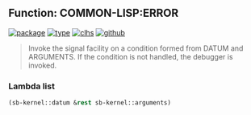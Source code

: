 ## Function: COMMON-LISP:ERROR
[![package](https://img.shields.io/badge/Package-COMMON--LISP-5f9ea0.svg?style=social&colorA=999999)](../) [![type](https://img.shields.io/badge/Type-Function-5f9ea0.svg?style=social&colorA=999999)](../#function) [![clhs](https://img.shields.io/badge/CLHS-ERROR-5f9ea0.svg?style=social&colorA=999999)](http://www.lispworks.com/documentation/HyperSpec/Body/a_error.htm) [![github](https://img.shields.io/badge/GitHub-View_the_source-5f9ea0.svg?style=social&colorA=999999&logo=github)](https://github.com/sbcl/sbcl/blob/master/src/code/cold-error.lisp/) 

> Invoke the signal facility on a condition formed from DATUM and ARGUMENTS.
> If the condition is not handled, the debugger is invoked.

### Lambda list
```cl
(sb-kernel::datum &rest sb-kernel::arguments)
```
